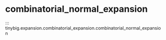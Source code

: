 # combinatorial_normal_expansion
::: tinybig.expansion.combinatorial_expansion.combinatorial_normal_expansion
